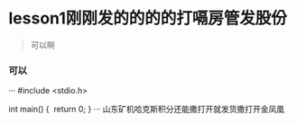 # lesson1刚刚发的的的的打嗝房管发股份
> 可以啊
### 可以
···
#include <stdio.h>

int main() {
  return 0;
}
···
山东矿机哈克斯积分还能撒打开就发货撒打开金凤凰